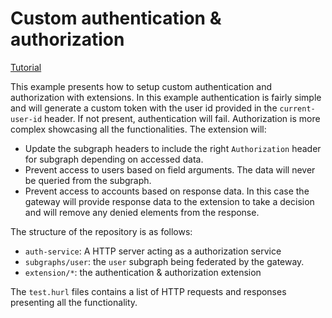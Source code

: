 # Custom authentication & authorization

[Tutorial](https://grafbase.com/blog/custom-authentication-and-authorization-in-graphql-federation)

This example presents how to setup custom authentication and authorization with extensions.
In this example authentication is fairly simple and will generate a custom token with the user id provided in the `current-user-id` header. If not present, authentication will fail. Authorization is more complex showcasing all the functionalities. The extension will:

- Update the subgraph headers to include the right `Authorization` header for subgraph depending on accessed data.
- Prevent access to users based on field arguments. The data will never be queried from the subgraph.
- Prevent access to accounts based on response data. In this case the gateway will provide response data to the extension to take a decision and will remove any denied elements from the response.

The structure of the repository is as follows:

- `auth-service`: A HTTP server acting as a authorization service
- `subgraphs/user`: the `user` subgraph being federated by the gateway.
- `extension/*`: the authentication & authorization extension

The `test.hurl` files contains a list of HTTP requests and responses presenting all the functionality.
